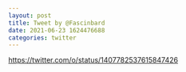 ```yaml
--- 
layout: post 
title: Tweet by @Fascinbard 
date: 2021-06-23 1624476688 
categories: twitter 
--- 
```

https://twitter.com/o/status/1407782537615847426